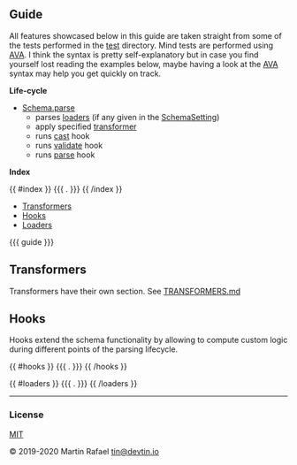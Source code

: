 ## Guide

All features showcased below in this guide are taken straight from some of the tests performed in the [test](/test)
directory. Mind tests are performed using <a href="https://github.com/avajs/ava" target="_blank">AVA</a>. I think the
syntax is pretty self-explanatory but in case you find yourself lost reading the examples below, maybe having a look at
the <a href="https://github.com/avajs/ava" target="_blank">AVA</a> syntax may help you get quickly on track.

**Life-cycle**

- [Schema.parse](/DOCS.md#Schema+parse)
  - parses [loaders](#Loaders) (if any given in the [SchemaSetting](/DOCS.md#Schema..SchemaSettings))
  - apply specified [transformer](/DOCS.md#Transformers)
  - runs [cast](/DOCS.md#Caster) hook
  - runs [validate](/DOCS.md#Validator) hook
  - runs [parse](/DOCS.md#Parser) hook 


**Index**

{{ #index }}
{{{ . }}}
{{ /index }}
- [Transformers](./TRANSFORMERS.md)
- [Hooks](#hooks)
- [Loaders](#loaders)

{{{ guide }}}

## Transformers

Transformers have their own section. See [TRANSFORMERS.md](./TRANSFORMERS.md)

## Hooks

Hooks extend the schema functionality by allowing to compute custom logic
during different points of the parsing lifecycle.

{{ #hooks }}
{{{ . }}}
{{ /hooks }}

{{ #loaders }}
{{{ . }}}
{{ /loaders }}

* * *

### License

[MIT](https://opensource.org/licenses/MIT)

&copy; 2019-2020 Martin Rafael <tin@devtin.io>
